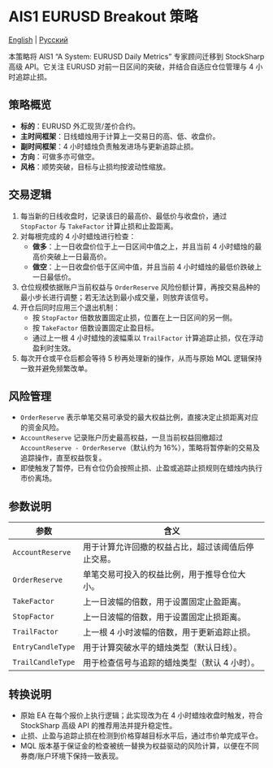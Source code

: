 # AIS1 EURUSD Breakout 策略
[English](README.md) | [Русский](README_ru.md)

本策略将 AIS1 “A System: EURUSD Daily Metrics” 专家顾问迁移到 StockSharp 高级 API。它关注 EURUSD 对前一日区间的突破，并结合自适应仓位管理与 4 小时追踪止损。

## 策略概览

- **标的**：EURUSD 外汇现货/差价合约。
- **主时间框架**：日线蜡烛用于计算上一交易日的高、低、收盘价。
- **副时间框架**：4 小时蜡烛负责触发进场与更新追踪止损。
- **方向**：可做多亦可做空。
- **风格**：顺势突破，目标与止损均按波动性缩放。

## 交易逻辑

1. 每当新的日线收盘时，记录该日的最高价、最低价与收盘价，通过 `StopFactor` 与 `TakeFactor` 计算止损和止盈距离。
2. 对每根完成的 4 小时蜡烛进行检查：
   - **做多**：上一日收盘价位于上一日区间中值之上，并且当前 4 小时蜡烛的最高价突破上一日最高价。
   - **做空**：上一日收盘价低于区间中值，并且当前 4 小时蜡烛的最低价跌破上一日最低价。
3. 仓位规模依据账户当前权益与 `OrderReserve` 风险份额计算，再按交易品种的最小步长进行调整；若无法达到最小成交量，则放弃该信号。
4. 开仓后同时应用三个退出机制：
   - 按 `StopFactor` 倍数放置固定止损，位置在上一日区间的另一侧。
   - 按 `TakeFactor` 倍数设置固定止盈目标。
   - 通过上一根 4 小时蜡烛的波幅乘以 `TrailFactor` 计算追踪止损，仅在浮动盈利时生效。
5. 每次开仓或平仓后都会等待 5 秒再处理新的操作，从而与原始 MQL 逻辑保持一致并避免频繁改单。

## 风险管理

- `OrderReserve` 表示单笔交易可承受的最大权益比例，直接决定止损距离对应的资金风险。
- `AccountReserve` 记录账户历史最高权益，一旦当前权益回撤超过 `AccountReserve - OrderReserve`（默认约为 16%），策略将暂停新的交易及追踪操作，直至权益恢复。
- 即使触发了暂停，已有仓位仍会按照止损、止盈或追踪止损规则在蜡烛内执行市价离场。

## 参数说明

| 参数 | 含义 |
|------|------|
| `AccountReserve` | 用于计算允许回撤的权益占比，超过该阈值后停止交易。 |
| `OrderReserve` | 单笔交易可投入的权益比例，用于推导仓位大小。 |
| `TakeFactor` | 上一日波幅的倍数，用于设置固定止盈距离。 |
| `StopFactor` | 上一日波幅的倍数，用于设置固定止损距离。 |
| `TrailFactor` | 上一根 4 小时波幅的倍数，用于更新追踪止损。 |
| `EntryCandleType` | 用于计算突破水平的蜡烛类型（默认日线）。 |
| `TrailCandleType` | 用于检查信号与追踪的蜡烛类型（默认 4 小时）。 |

## 转换说明

- 原始 EA 在每个报价上执行逻辑；此实现改为在 4 小时蜡烛收盘时触发，符合 StockSharp 高级 API 的推荐用法并提升稳定性。
- 止损、止盈与追踪止损在检测到价格穿越目标水平后，通过市价单完成平仓。
- MQL 版本基于保证金的检查被统一替换为权益驱动的风险计算，以便在不同券商/账户环境下保持一致表现。
